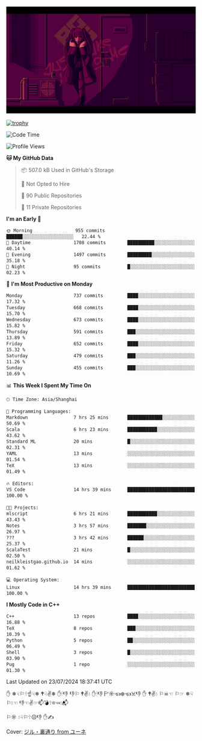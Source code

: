 ![](imgs/main.png)

[![trophy](https://github-profile-trophy.vercel.app/?username=NeilKleistGao&theme=dracula)](https://github.com/ryo-ma/github-profile-trophy)

<!--START_SECTION:waka-->
![Code Time](http://img.shields.io/badge/Code%20Time-1%2C222%20hrs%2040%20mins-blue)

![Profile Views](http://img.shields.io/badge/Profile%20Views-0-blue)

**🐱 My GitHub Data** 

> 📦 507.0 kB Used in GitHub's Storage 
 > 
> 🚫 Not Opted to Hire
 > 
> 📜 90 Public Repositories 
 > 
> 🔑 11 Private Repositories 
 > 
**I'm an Early 🐤** 

```text
🌞 Morning                955 commits         ██████░░░░░░░░░░░░░░░░░░░   22.44 % 
🌆 Daytime                1708 commits        ██████████░░░░░░░░░░░░░░░   40.14 % 
🌃 Evening                1497 commits        █████████░░░░░░░░░░░░░░░░   35.18 % 
🌙 Night                  95 commits          █░░░░░░░░░░░░░░░░░░░░░░░░   02.23 % 
```
📅 **I'm Most Productive on Monday** 

```text
Monday                   737 commits         ████░░░░░░░░░░░░░░░░░░░░░   17.32 % 
Tuesday                  668 commits         ████░░░░░░░░░░░░░░░░░░░░░   15.70 % 
Wednesday                673 commits         ████░░░░░░░░░░░░░░░░░░░░░   15.82 % 
Thursday                 591 commits         ███░░░░░░░░░░░░░░░░░░░░░░   13.89 % 
Friday                   652 commits         ████░░░░░░░░░░░░░░░░░░░░░   15.32 % 
Saturday                 479 commits         ███░░░░░░░░░░░░░░░░░░░░░░   11.26 % 
Sunday                   455 commits         ███░░░░░░░░░░░░░░░░░░░░░░   10.69 % 
```


📊 **This Week I Spent My Time On** 

```text
🕑︎ Time Zone: Asia/Shanghai

💬 Programming Languages: 
Markdown                 7 hrs 25 mins       █████████████░░░░░░░░░░░░   50.69 % 
Scala                    6 hrs 23 mins       ███████████░░░░░░░░░░░░░░   43.62 % 
Standard ML              20 mins             █░░░░░░░░░░░░░░░░░░░░░░░░   02.31 % 
YAML                     13 mins             ░░░░░░░░░░░░░░░░░░░░░░░░░   01.54 % 
TeX                      13 mins             ░░░░░░░░░░░░░░░░░░░░░░░░░   01.49 % 

🔥 Editors: 
VS Code                  14 hrs 39 mins      █████████████████████████   100.00 % 

🐱‍💻 Projects: 
mlscript                 6 hrs 21 mins       ███████████░░░░░░░░░░░░░░   43.43 % 
Notes                    3 hrs 57 mins       ███████░░░░░░░░░░░░░░░░░░   26.97 % 
???                      3 hrs 42 mins       ██████░░░░░░░░░░░░░░░░░░░   25.37 % 
ScalaTest                21 mins             █░░░░░░░░░░░░░░░░░░░░░░░░   02.50 % 
neilkleistgao.github.io  14 mins             ░░░░░░░░░░░░░░░░░░░░░░░░░   01.62 % 

💻 Operating System: 
Linux                    14 hrs 39 mins      █████████████████████████   100.00 % 
```

**I Mostly Code in C++** 

```text
C++                      13 repos            ████░░░░░░░░░░░░░░░░░░░░░   16.88 % 
TeX                      8 repos             ███░░░░░░░░░░░░░░░░░░░░░░   10.39 % 
Python                   5 repos             ██░░░░░░░░░░░░░░░░░░░░░░░   06.49 % 
Shell                    3 repos             █░░░░░░░░░░░░░░░░░░░░░░░░   03.90 % 
Pug                      1 repo              ░░░░░░░░░░░░░░░░░░░░░░░░░   01.30 % 
```




 Last Updated on 23/07/2024 18:37:41 UTC
<!--END_SECTION:waka-->

✋ ❄☟⚐🕆☝☟❄ 🕈☟✌❄ ✋🕯👎 👎⚐ 🕈✌💧 ✋🕯👎 🏱☼☜❄☜☠👎 ✋ 🕈✌💧 ⚐☠☜ ⚐☞ ❄☟⚐💧☜ 👎☜✌☞📫💣🕆❄☜💧📬

⚐☼ 💧☟⚐🕆☹👎 ✋✍

Cover: [ジル・裏通り from ユーネ](https://www.pixiv.net/artworks/62127066)
